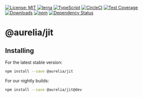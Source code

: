 [![License: MIT](https://img.shields.io/badge/License-MIT-yellow.svg)](https://opensource.org/licenses/MIT)
[![lerna](https://img.shields.io/badge/maintained%20with-lerna-cc00ff.svg)](https://lernajs.io/)
[![TypeScript](https://img.shields.io/badge/%3C%2F%3E-TypeScript-%230074c1.svg)](http://www.typescriptlang.org/)
[![CircleCI](https://circleci.com/gh/aurelia/aurelia.svg?style=shield)](https://circleci.com/gh/aurelia/aurelia)
[![Test Coverage](https://api.codeclimate.com/v1/badges/5ac0e13689735698073a/test_coverage)](https://codeclimate.com/github/aurelia/aurelia/test_coverage)
[![Downloads](https://img.shields.io/npm/dm/@aurelia/jit.svg)](https://www.npmjs.com/package/@aurelia/jit)
[![npm](https://img.shields.io/npm/v/@aurelia/jit.svg?maxAge=3600)](https://www.npmjs.com/package/@aurelia/jit)
[![Dependency Status](https://david-dm.org/aurelia/aurelia.svg?path=packages/jit)](https://david-dm.org/aurelia/aurelia?path=packages/jit)
# @aurelia/jit

## Installing

For the latest stable version:

```bash
npm install --save @aurelia/jit
```

For our nightly builds:

```bash
npm install --save @aurelia/jit@dev
```
